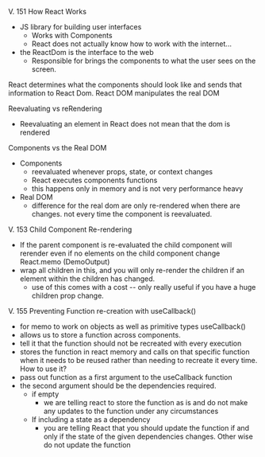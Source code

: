 V. 151 How React Works 
- JS library for building user interfaces
  - Works with Components 
  - React does not actually know how to work with the internet... 
- the ReactDom is the interface to the web
  - Responsible for brings the components to what the user sees on the screen. 

React determines what the components should look like and sends that information to React Dom.
React DOM manipulates the real DOM 

Reevaluating vs reRendering 
- Reevaluating an element in React does not mean that the dom is rendered

Components vs the Real DOM 
- Components 
  - reevaluated whenever props, state, or context changes
  - React executes components functions 
  - this happens only in memory and is not very performance heavy
- Real DOM
  - difference for the real dom are only re-rendered when there are changes. not every time the component is reevaluated.

V. 153 Child Component Re-rendering 
- If the parent component is re-evaluated the child component will rerender even if no elements on the child component change
React.memo (DemoOutput)
- wrap all children in this, and you will only re-render the children if an element within the children has changed. 
  - use of this comes with a cost -- only really useful if you have a huge children prop change. 

V. 155 Preventing Function re-creation with useCallback()
-  for memo to work on objects as well as primitive types
useCallback()
- allows us to store a function across components. 
- tell it that the function should not be recreated with every execution
- stores the function in react memory and calls on that specific function when it needs to be reused rather than needing to recreate it every time. 
How to use it? 
- pass out function as a first argument to the useCallback function
- the second argument should be the dependencies required. 
  - if empty 
    - we are telling react to store the function as is and do not make any updates to the function under any circumstances 
  - If including a state as a dependency 
    - you are telling React that you should update the function if and only if the state of the given dependencies changes. Other wise do not update the function 